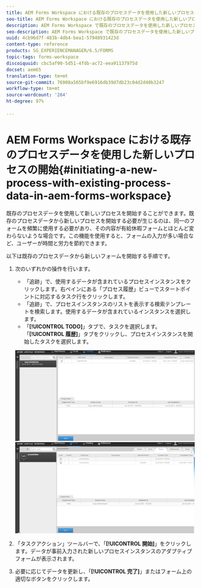 ```yaml
---
title: AEM Forms Workspace における既存のプロセスデータを使用した新しいプロセスの開始
seo-title: AEM Forms Workspace における既存のプロセスデータを使用した新しいプロセスの開始
description: AEM Forms Workspace で既存のプロセスデータを使用した新しいプロセスを開始する方法について説明します。
seo-description: AEM Forms Workspace で既存のプロセスデータを使用した新しいプロセスを開始する方法について説明します。
uuid: 4cb96d7f-483b-4db4-bea1-57948931423d
content-type: reference
products: SG_EXPERIENCEMANAGER/6.5/FORMS
topic-tags: forms-workspace
discoiquuid: cbc5af90-5d51-4fdb-ac72-eea91137975d
docset: aem65
translation-type: tm+mt
source-git-commit: 76908a565bf9e6916db39d7db23c04d2d40b3247
workflow-type: tm+mt
source-wordcount: '264'
ht-degree: 97%

---
```



# AEM Forms Workspace における既存のプロセスデータを使用した新しいプロセスの開始{#initiating-a-new-process-with-existing-process-data-in-aem-forms-workspace}

既存のプロセスデータを使用して新しいプロセスを開始することができます。既存のプロセスデータから新しいプロセスを開始する必要が生じるのは、同一のフォームを頻繁に使用する必要があり、その内容が有給休暇フォームとほとんど変わらないような場合です。この機能を使用すると、フォームの入力が多い場合など、ユーザーが時間と労力を節約できます。

以下は既存のプロセスデータから新しいフォームを開始する手順です。

1. 次のいずれかの操作を行います。

   * 「追跡」で、使用するデータが含まれているプロセスインスタンスをクリックします。右ペインにある「プロセス履歴」ビューでスタートポイントに対応するタスク行をクリックします。
   * 「追跡」で、プロセスインスタンスのリストを表示する検索テンプレートを検索します。使用するデータが含まれているインスタンスを選択します。
   * 「**[!UICONTROL TODO]**」タブで、タスクを選択します。「**[!UICONTROL 履歴]**」タブをクリックし、プロセスインスタンスを開始したタスクを選択します。

   ![タスクの選択](assets/start3_new.png) ![タスクの選択](assets/start1_new.png)

1. 「タスクアクション」ツールバーで、「**[!UICONTROL 開始]**」をクリックします。データが事前入力された新しいプロセスインスタンスのアダプティブフォームが表示されます。

1. 必要に応じてデータを更新し、「**[!UICONTROL 完了]**」またはフォーム上の適切なボタンをクリックします。

